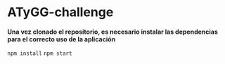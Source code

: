 # ATyGG-challenge

**Una vez clonado el repositorio, es necesario instalar las dependencias para el correcto uso de la aplicación**

```npm install```
```npm start```
